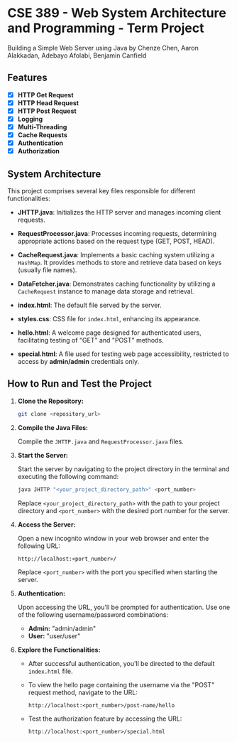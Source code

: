 # CSE 389 - Web System Architecture and Programming - Term Project
Building a Simple Web Server using Java by Chenze Chen, Aaron Alakkadan, Adebayo Afolabi, Benjamin Canfield

## Features

- [x] **HTTP Get Request**
- [x] **HTTP Head Request**
- [x] **HTTP Post Request**
- [x] **Logging**
- [x] **Multi-Threading**
- [x] **Cache Requests**
- [x] **Authentication**
- [x] **Authorization**

## System Architecture

This project comprises several key files responsible for different functionalities:

- **JHTTP.java**: Initializes the HTTP server and manages incoming client requests.

- **RequestProcessor.java**: Processes incoming requests, determining appropriate actions based on the request type (GET, POST, HEAD).

- **CacheRequest.java**: Implements a basic caching system utilizing a `HashMap`. It provides methods to store and retrieve data based on keys (usually file names).

- **DataFetcher.java**: Demonstrates caching functionality by utilizing a `CacheRequest` instance to manage data storage and retrieval.

- **index.html**: The default file served by the server.

- **styles.css**: CSS file for `index.html`, enhancing its appearance.

- **hello.html**: A welcome page designed for authenticated users, facilitating testing of "GET" and "POST" methods.

- **special.html**: A file used for testing web page accessibility, restricted to access by **admin/admin** credentials only.


## How to Run and Test the Project

1. **Clone the Repository:**

    ```bash
    git clone <repository_url>
    ```

2. **Compile the Java Files:**

    Compile the `JHTTP.java` and `RequestProcessor.java` files.

3. **Start the Server:**

    Start the server by navigating to the project directory in the terminal and executing the following command:

    ```bash
    java JHTTP "<your_project_directory_path>" <port_number>
    ```

    Replace `<your_project_directory_path>` with the path to your project directory and `<port_number>` with the desired port number for the server.

4. **Access the Server:**

    Open a new incognito window in your web browser and enter the following URL:

    ```
    http://localhost:<port_number>/
    ```

    Replace `<port_number>` with the port you specified when starting the server.

5. **Authentication:**

    Upon accessing the URL, you'll be prompted for authentication. Use one of the following username/password combinations:

    - **Admin:** "admin/admin"
    - **User:** "user/user"

6. **Explore the Functionalities:**

    - After successful authentication, you'll be directed to the default `index.html` file.
    
    - To view the hello page containing the username via the "POST" request method, navigate to the URL:

      ```
      http://localhost:<port_number>/post-name/hello
      ```

    - Test the authorization feature by accessing the URL:

      ```
      http://localhost:<port_number>/special.html
      ```
